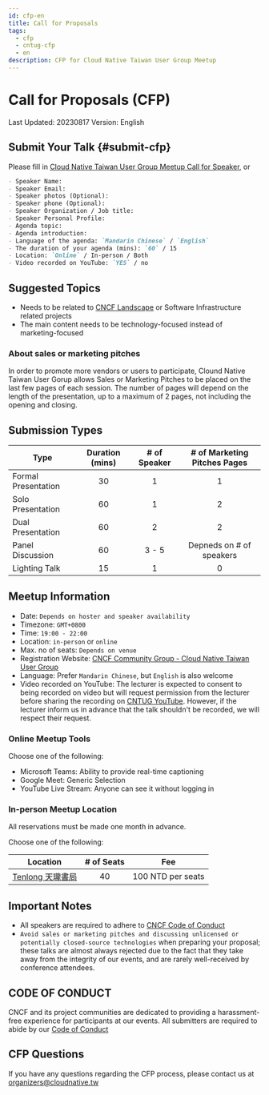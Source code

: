 ```yaml
---
id: cfp-en
title: Call for Proposals
tags:
  - cfp
  - cntug-cfp
  - en
description: CFP for Cloud Native Taiwan User Group Meetup
---
```


# Call for Proposals (CFP)

Last Updated: 20230817
Version: English

## Submit Your Talk {#submit-cfp}

Please fill in [Cloud Native Taiwan User Group Meetup Call for Speaker][7], or

```markdown title="submit-cfp"
- Speaker Name:
- Speaker Email:
- Speaker photos (Optional):
- Speaker phone (Optional):
- Speaker Organization / Job title:
- Speaker Personal Profile:
- Agenda topic:
- Agenda introduction:
- Language of the agenda: `Mandarin Chinese` / `English`
- The duration of your agenda (mins): `60` / 15
- Location: `Online` / In-person / Both
- Video recorded on YouTube: `YES` / no
```

## Suggested Topics

- Needs to be related to [CNCF Landscape][1] or Software Infrastructure related projects
- The main content needs to be technology-focused instead of marketing-focused

### About sales or marketing pitches

In order to promote more vendors or users to participate, Clound Native Taiwan User Gorup allows Sales or Marketing Pitches to be placed on the last few pages of each session. The number of pages will depend on the length of the presentation, up to a maximum of 2 pages, not including the opening and closing.

## Submission Types

| Type | Duration (mins) | # of Speaker | # of Marketing Pitches Pages|
|------|:---------------:|:------------:|:---------------------------:|
| Formal Presentation | 30 | 1 | 1 |
| Solo Presentation | 60 | 1 | 2 |
| Dual Presentation | 60 | 2 | 2 |
| Panel Discussion | 60 | 3 - 5 | Depneds on # of speakers |
| Lighting Talk | 15 | 1 | 0 |

## Meetup Information

- Date: `Depends on hoster and speaker availability`
- Timezone: `GMT+0800`
- Time: `19:00 - 22:00`
- Location: `in-person` or `online`
- Max. no of seats: `Depends on venue`
- Registration Website: [CNCF Community Group - Cloud Native Taiwan User Group][4]
- Language: Prefer `Mandarin Chinese`, but `English` is also welcome
- Video recorded on YouTube: The lecturer is expected to consent to being recorded on video but will request permission from the lecturer before sharing the recording on [CNTUG YouTube][5]. However, if the lecturer inform us in advance that the talk shouldn't be recorded, we will respect their request.

### Online Meetup Tools

Choose one of the following:

- Microsoft Teams: Ability to provide real-time captioning
- Google Meet: Generic Selection
- YouTube Live Stream: Anyone can see it without logging in

### In-person Meetup Location

All reservations must be made one month in advance.

Choose one of the following:

| Location | # of Seats | Fee |
|:--------:|:----------:|:---:|
| [Tenlong 天瓏書局][6] | 40 | 100 NTD per seats |

## Important Notes

- All speakers are required to adhere to [CNCF Code of Conduct][2]
- `Avoid sales or marketing pitches and discussing unlicensed or potentially closed-source technologies` when preparing your proposal; these talks are almost always rejected due to the fact that they take away from the integrity of our events, and are rarely well-received by conference attendees.

## CODE OF CONDUCT

CNCF and its project communities are dedicated to providing a harassment-free experience for participants at our events. All submitters are required to abide by our [Code of Conduct][2]

## CFP Questions

If you have any questions regarding the CFP process, please contact us at [organizers@cloudnative.tw](mailto:organizers@cloudnative.tw)

[1]: https://landscape.cncf.io/
[2]: https://github.com/cncf/foundation/blob/main/code-of-conduct.md
[3]: https://github.com/cncf/communitygroups
[4]: https://community.cncf.io/cloud-native-taiwan-user-group/
[5]: https://www.youtube.com/channel/UCoYY8K9fbfDtTY7m68UCATA
[6]: https://www.tenlong.com.tw/
[7]: https://docs.google.com/forms/d/e/1FAIpQLSd67skDYwAnDl_MO5sWIb5YxvP8yYmV0Swo4oNu7LSVtgrsUA/viewform?pli=1
